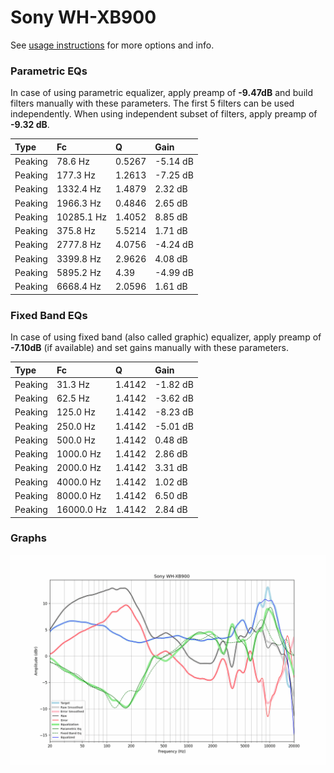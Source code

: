 # Sony WH-XB900
See [usage instructions](https://github.com/jaakkopasanen/AutoEq#usage) for more options and info.

### Parametric EQs
In case of using parametric equalizer, apply preamp of **-9.47dB** and build filters manually
with these parameters. The first 5 filters can be used independently.
When using independent subset of filters, apply preamp of **-9.32 dB**.

| Type    | Fc         |      Q | Gain     |
|:--------|:-----------|:-------|:---------|
| Peaking | 78.6 Hz    | 0.5267 | -5.14 dB |
| Peaking | 177.3 Hz   | 1.2613 | -7.25 dB |
| Peaking | 1332.4 Hz  | 1.4879 | 2.32 dB  |
| Peaking | 1966.3 Hz  | 0.4846 | 2.65 dB  |
| Peaking | 10285.1 Hz | 1.4052 | 8.85 dB  |
| Peaking | 375.8 Hz   | 5.5214 | 1.71 dB  |
| Peaking | 2777.8 Hz  | 4.0756 | -4.24 dB |
| Peaking | 3399.8 Hz  | 2.9626 | 4.08 dB  |
| Peaking | 5895.2 Hz  | 4.39   | -4.99 dB |
| Peaking | 6668.4 Hz  | 2.0596 | 1.61 dB  |

### Fixed Band EQs
In case of using fixed band (also called graphic) equalizer, apply preamp of **-7.10dB**
(if available) and set gains manually with these parameters.

| Type    | Fc         |      Q | Gain     |
|:--------|:-----------|:-------|:---------|
| Peaking | 31.3 Hz    | 1.4142 | -1.82 dB |
| Peaking | 62.5 Hz    | 1.4142 | -3.62 dB |
| Peaking | 125.0 Hz   | 1.4142 | -8.23 dB |
| Peaking | 250.0 Hz   | 1.4142 | -5.01 dB |
| Peaking | 500.0 Hz   | 1.4142 | 0.48 dB  |
| Peaking | 1000.0 Hz  | 1.4142 | 2.86 dB  |
| Peaking | 2000.0 Hz  | 1.4142 | 3.31 dB  |
| Peaking | 4000.0 Hz  | 1.4142 | 1.02 dB  |
| Peaking | 8000.0 Hz  | 1.4142 | 6.50 dB  |
| Peaking | 16000.0 Hz | 1.4142 | 2.84 dB  |

### Graphs
![](./Sony%20WH-XB900.png)